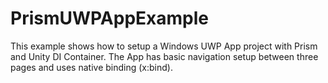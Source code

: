 PrismUWPAppExample
===

This example shows how to setup a Windows UWP App project with Prism and Unity DI Container.
The App has basic navigation setup between three pages and uses native binding (x:bind).
